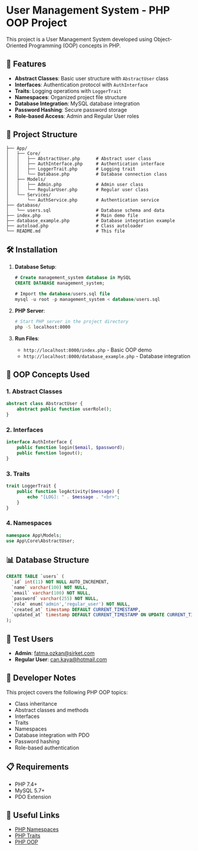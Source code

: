 # User Management System - PHP OOP Project

This project is a User Management System developed using Object-Oriented Programming (OOP) concepts in PHP.

## 🚀 Features

- **Abstract Classes**: Basic user structure with `AbstractUser` class
- **Interfaces**: Authentication protocol with `AuthInterface`
- **Traits**: Logging operations with `LoggerTrait`
- **Namespaces**: Organized project file structure
- **Database Integration**: MySQL database integration
- **Password Hashing**: Secure password storage
- **Role-based Access**: Admin and Regular User roles

## 📁 Project Structure

```
├── App/
│   ├── Core/
│   │   ├── AbstractUser.php      # Abstract user class
│   │   ├── AuthInterface.php     # Authentication interface
│   │   ├── LoggerTrait.php       # Logging trait
│   │   └── Database.php          # Database connection class
│   ├── Models/
│   │   ├── Admin.php             # Admin user class
│   │   └── RegularUser.php       # Regular user class
│   └── Services/
│       └── AuthService.php       # Authentication service
├── database/
│   └── users.sql                 # Database schema and data
├── index.php                     # Main demo file
├── database_example.php          # Database integration example
├── autoload.php                  # Class autoloader
└── README.md                     # This file
```

## 🛠️ Installation

1. **Database Setup**:
   ```sql
   # Create management_system database in MySQL
   CREATE DATABASE management_system;
   
   # Import the database/users.sql file
   mysql -u root -p management_system < database/users.sql
   ```

2. **PHP Server**:
   ```bash
   # Start PHP server in the project directory
   php -S localhost:8000
   ```

3. **Run Files**:
   - `http://localhost:8000/index.php` - Basic OOP demo
   - `http://localhost:8000/database_example.php` - Database integration

## 🎯 OOP Concepts Used

### 1. Abstract Classes
```php
abstract class AbstractUser {
    abstract public function userRole();
}
```

### 2. Interfaces
```php
interface AuthInterface {
    public function login($email, $password);
    public function logout();
}
```

### 3. Traits
```php
trait LoggerTrait {
    public function logActivity($message) {
        echo "[LOG]: " . $message . "<br>";
    }
}
```

### 4. Namespaces
```php
namespace App\Models;
use App\Core\AbstractUser;
```

## 📊 Database Structure

```sql
CREATE TABLE `users` (
  `id` int(11) NOT NULL AUTO_INCREMENT,
  `name` varchar(100) NOT NULL,
  `email` varchar(100) NOT NULL,
  `password` varchar(255) NOT NULL,
  `role` enum('admin','regular_user') NOT NULL,
  `created_at` timestamp DEFAULT CURRENT_TIMESTAMP,
  `updated_at` timestamp DEFAULT CURRENT_TIMESTAMP ON UPDATE CURRENT_TIMESTAMP
);
```

## 🧪 Test Users

- **Admin**: fatma.ozkan@sirket.com
- **Regular User**: can.kaya@hotmail.com

## 📝 Developer Notes

This project covers the following PHP OOP topics:
- Class inheritance
- Abstract classes and methods
- Interfaces
- Traits
- Namespaces
- Database integration with PDO
- Password hashing
- Role-based authentication

## 📋 Requirements

- PHP 7.4+
- MySQL 5.7+
- PDO Extension

## 🔗 Useful Links

- [PHP Namespaces](https://www.php.net/manual/en/language.namespaces.importing.php)
- [PHP Traits](https://www.w3schools.com/php/php_oop_traits.asp)
- [PHP OOP](https://www.w3schools.com/php/php_namespaces.asp) 
